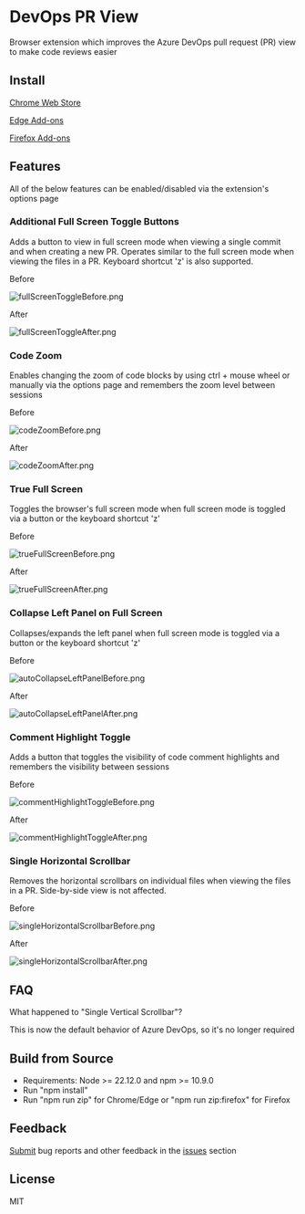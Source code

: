 # DevOps PR View

Browser extension which improves the Azure DevOps pull request (PR) view to make code reviews easier

## Install

[Chrome Web Store](https://chromewebstore.google.com/detail/azure-devops-pr-view/imhdlkegjegakidnjoebonfmhklflnpl)

[Edge Add-ons](https://microsoftedge.microsoft.com/addons/detail/azure-devops-pr-view/fednimhmghfnfiiamjjedpgnmjfmjdld)

[Firefox Add-ons](https://addons.mozilla.org/en-CA/firefox/addon/azure-devops-pr-view/)

## Features

All of the below features can be enabled/disabled via the extension's options page

### Additional Full Screen Toggle Buttons

Adds a button to view in full screen mode when viewing a single commit and when creating a new PR. Operates similar to the full screen mode when viewing the files in a PR. Keyboard shortcut 'z' is also supported.

Before

![fullScreenToggleBefore.png](src/entrypoints/fullScreenToggle/images/before.png)

After

![fullScreenToggleAfter.png](src/entrypoints/fullScreenToggle/images/after.png)

### Code Zoom

Enables changing the zoom of code blocks by using ctrl + mouse wheel or manually via the options page and remembers the zoom level between sessions

Before

![codeZoomBefore.png](src/entrypoints/codeZoom/images/before.png)

After

![codeZoomAfter.png](src/entrypoints/codeZoom/images/after.png)

### True Full Screen

Toggles the browser's full screen mode when full screen mode is toggled via a button or the keyboard shortcut 'z'

Before

![trueFullScreenBefore.png](src/entrypoints/trueFullScreen/images/before.png)

After

![trueFullScreenAfter.png](src/entrypoints/trueFullScreen/images/after.png)

### Collapse Left Panel on Full Screen

Collapses/expands the left panel when full screen mode is toggled via a button or the keyboard shortcut 'z'

Before

![autoCollapseLeftPanelBefore.png](src/entrypoints/autoCollapseLeftPanel/images/before.png)

After

![autoCollapseLeftPanelAfter.png](src/entrypoints/autoCollapseLeftPanel/images/after.png)

### Comment Highlight Toggle

Adds a button that toggles the visibility of code comment highlights and remembers the visibility between sessions

Before

![commentHighlightToggleBefore.png](src/entrypoints/commentHighlightToggle/images/before.png)

After

![commentHighlightToggleAfter.png](src/entrypoints/commentHighlightToggle/images/after.png)

### Single Horizontal Scrollbar

Removes the horizontal scrollbars on individual files when viewing the files in a PR. Side-by-side view is not affected.

Before

![singleHorizontalScrollbarBefore.png](src/entrypoints/singleHorizontalScrollbar/images/before.png)

After

![singleHorizontalScrollbarAfter.png](src/entrypoints/singleHorizontalScrollbar/images/after.png)

## FAQ

What happened to "Single Vertical Scrollbar"?

This is now the default behavior of Azure DevOps, so it's no longer required

## Build from Source

- Requirements: Node >= 22.12.0 and npm >= 10.9.0
- Run "npm install"
- Run "npm run zip" for Chrome/Edge or "npm run zip:firefox" for Firefox

## Feedback

[Submit](https://bitbucket.org/unimorphic/devopsprview/issues/new) bug reports and other feedback in the [issues](https://bitbucket.org/unimorphic/devopsprview/issues?status=new&status=open) section

## License

MIT
